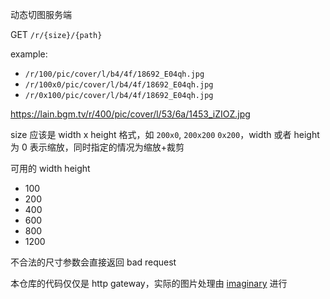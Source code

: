 动态切图服务端

GET `/r/{size}/{path}`

example:

- `/r/100/pic/cover/l/b4/4f/18692_E04qh.jpg`
- `/r/100x0/pic/cover/l/b4/4f/18692_E04qh.jpg`
- `/r/0x100/pic/cover/l/b4/4f/18692_E04qh.jpg`

https://lain.bgm.tv/r/400/pic/cover/l/53/6a/1453_iZIOZ.jpg

size 应该是 width x height 格式，如 `200x0`, `200x200` `0x200`，width 或者 height
为 0 表示缩放，同时指定的情况为缩放+裁剪

可用的 width height

- 100
- 200
- 400
- 600
- 800
- 1200

不合法的尺寸参数会直接返回 bad request

本仓库的代码仅仅是 http
gateway，实际的图片处理由 [imaginary](https://github.com/h2non/imaginary) 进行
